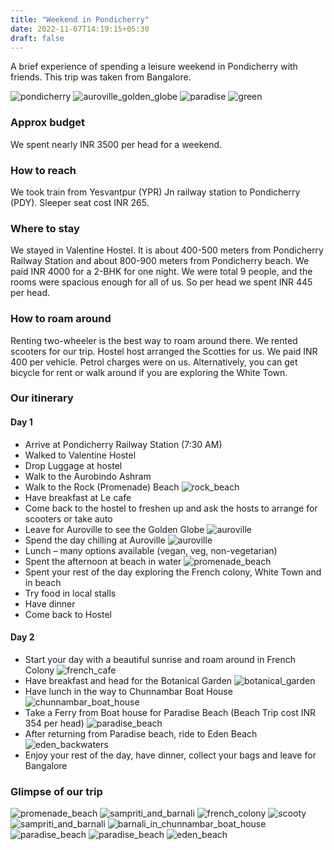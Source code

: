 ```yaml
---
title: "Weekend in Pondicherry"
date: 2022-11-07T14:19:15+05:30
draft: false
---
```


A brief experience of spending a leisure weekend in Pondicherry with friends. This trip was taken from Bangalore.

![pondicherry](/images/travel/pondicherry/pondicherry.jpeg)
![auroville_golden_globe](/images/travel/pondicherry/auroville_golden_globe.jpeg)
![paradise](/images/travel/pondicherry/paradise_island.jpg)
![green](/images/travel/pondicherry/green_shade.jpg)


### Approx budget 

We spent nearly INR 3500 per head for a weekend.


### How to reach

We took train from Yesvantpur (YPR) Jn railway station to Pondicherry (PDY). 
Sleeper seat cost INR 265.


### Where to stay

We stayed in Valentine Hostel. It is about 400-500 meters from Pondicherry Railway Station and about 800-900 meters from Pondicherry beach. We paid INR 4000 for a 2-BHK for one night. We were total 9 people, and the rooms were spacious enough for all of us. So per head we spent INR 445 per head.


### How to roam around

Renting two-wheeler is the best way to roam around there. We rented scooters for our trip. Hostel host arranged the Scotties for us. We paid INR 400 per vehicle. Petrol charges were on us.
Alternatively, you can get bicycle for rent or walk around if you are exploring the White Town.


### Our itinerary

#### Day 1

  - Arrive at Pondicherry Railway Station (7:30 AM)
  - Walked to Valentine Hostel
  - Drop Luggage at hostel
  - Walk to the Aurobindo Ashram
  - Walk to the Rock (Promenade) Beach
    ![rock_beach](/images/travel/pondicherry/rock_beach.jpg)
  - Have breakfast at Le cafe
  - Come back to the hostel to freshen up and ask the hosts to arrange for scooters or take auto
  - Leave for Auroville to see the Golden Globe
    ![auroville](/images/travel/pondicherry/auroville_globe.jpg)
  - Spend the day chilling at Auroville
    ![auroville](/images/travel/pondicherry/auroville.jpg)
  - Lunch – many options available (vegan, veg, non-vegetarian)
  - Spent the afternoon at beach in water
    ![promenade_beach](/images/travel/pondicherry/group_in_promenade_beach.jpg)
  - Spent your rest of the day exploring the French colony, White Town and in beach
  - Try food in local stalls
  - Have dinner
  - Come back to Hostel

#### Day 2

  - Start your day with a beautiful sunrise and roam around in French Colony
    ![french_cafe](/images/travel/pondicherry/french_cafe.jpg)
  - Have breakfast and head for the Botanical Garden
    ![botanical_garden](/images/travel/pondicherry/botanical_garden.jpg)
  - Have lunch in the way to Chunnambar Boat House
   ![chunnambar_boat_house](/images/travel/pondicherry/boat_house.jpg)
  - Take a Ferry from Boat house for Paradise Beach (Beach Trip cost INR 354 per head)
    ![paradise_beach](/images/travel/pondicherry/paradise_beach.jpg)
  - After returning from Paradise beach, ride to Eden Beach
    ![eden_backwaters](/images/travel/pondicherry/eden_backwaters.jpg)
  - Enjoy your rest of the day, have dinner, collect your bags and leave for Bangalore


### Glimpse of our trip

![promenade_beach](/images/travel/pondicherry/group_pic.jpg)
![sampriti_and_barnali](/images/travel/pondicherry/sampriti_and_barnali.jpg)
![french_colony](/images/travel/pondicherry/french_colony.jpg)
![scooty](/images/travel/pondicherry/scooty.jpg)
![sampriti_and_barnali](/images/travel/pondicherry/sampriti_and_barnali_in_botanical_garden.jpg)
![barnali_in_chunnambar_boat_house](/images/travel/pondicherry/chunnambar_boat.jpg)
![paradise_beach](/images/travel/pondicherry/paradise_beach_welcome.jpg)
![paradise_beach](/images/travel/pondicherry/group_in_paradise_beach.jpg)
![eden_beach](/images/travel/pondicherry/eden_beach.jpg)
